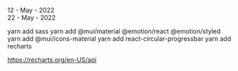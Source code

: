 12 - May - 2022 <br/>
22 - May - 2022

yarn add sass
yarn add @mui/material @emotion/react @emotion/styled
yarn add @mui/icons-material
yarn add react-circular-progressbar
yarn add recharts

https://recharts.org/en-US/api